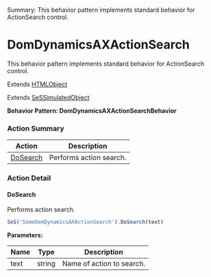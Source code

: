 Summary: This behavior pattern implements standard behavior for ActionSearch control.

# DomDynamicsAXActionSearch

This behavior pattern implements standard behavior for ActionSearch control.
 
Extends [HTMLObject](HTMLObject.md)

Extends [SeSSimulatedObject](SeSSimulatedObject.md)





**Behavior Pattern: DomDynamicsAXActionSearchBehavior**


<!-- ============================== property summary ========================== -->

<!-- ============================== action summary ========================== -->



### Action Summary
|  **Action** | **Description** | 
| ----------- | --------------- |
|  [DoSearch](#dosearch) | Performs action search. |



<!-- ============================== property detail ========================== -->


<!-- ============================== action detail ========================== -->

### Action Detail

<a name="DoSearch"></a>    
#### DoSearch

Performs action search.

```javascript
SeS('SomeDomDynamicsAXActionSearch').DoSearch(text)
```


**Parameters:**

|  **Name** | **Type** | **Description** |
| ---------- | -------- | --------------- |
| text | string |  Name of action to search. |





<a name="see.also.domdynamicsaxactionsearch.dosearch"></a>

  

